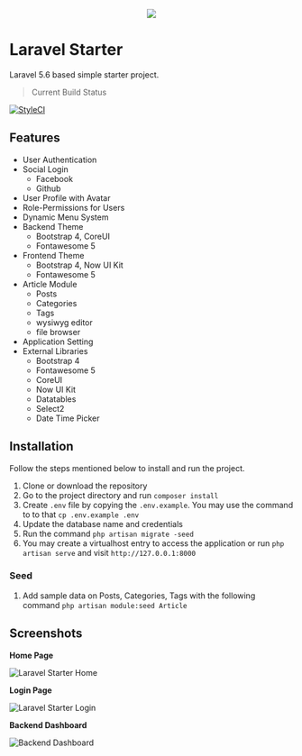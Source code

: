 <p align="center"><img src="https://laravel.com/assets/img/components/logo-laravel.svg"></p>

# Laravel Starter
Laravel 5.6 based simple starter project.

> Current Build Status

[![StyleCI](https://github.styleci.io/repos/105638882/shield)](https://github.styleci.io/repos/105638882)


## Features

* User Authentication
* Social Login
  * Facebook
  * Github
* User Profile with Avatar
* Role-Permissions for Users
* Dynamic Menu System
* Backend Theme
  * Bootstrap 4, CoreUI
  * Fontawesome 5
* Frontend Theme
  * Bootstrap 4, Now UI Kit
  * Fontawesome 5
* Article Module
  * Posts
  * Categories
  * Tags
  * wysiwyg editor
  * file browser
* Application Setting
* External Libraries
  * Bootstrap 4
  * Fontawesome 5
  * CoreUI
  * Now UI Kit
  * Datatables
  * Select2
  * Date Time Picker

## Installation

Follow the steps mentioned below to install and run the project.

1. Clone or download the repository
2. Go to the project directory and run `composer install`
3. Create `.env` file by copying the `.env.example`. You may use the command to to that `cp .env.example .env`
4. Update the database name and credentials
5. Run the command `php artisan migrate -seed`
6. You may create a virtualhost entry to access the application or run `php artisan serve` and visit `http://127.0.0.1:8000`

### Seed
1. Add sample data on Posts, Categories, Tags with the following command `php artisan module:seed Article`


## Screenshots

__Home Page__

![Laravel Starter Home](https://user-images.githubusercontent.com/396987/42303564-d533b1e2-8043-11e8-9672-ba557b36c079.png)

__Login Page__

![Laravel Starter Login](https://user-images.githubusercontent.com/396987/42303563-d33f0576-8043-11e8-8a46-b4af32320b69.png)

__Backend Dashboard__

![Backend Dashboard](https://user-images.githubusercontent.com/396987/42303738-6bbe11c0-8044-11e8-9952-37f5587e59fd.png)
